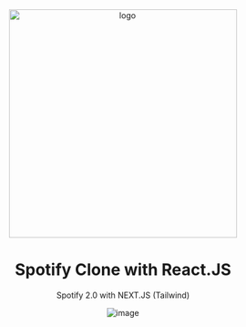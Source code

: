 <div align="center">

  <img src="https://imagensfree.com.br/wp-content/uploads/2021/11/logo-spotify-verde-PNG.png" alt="logo" width="400" height="auto" />
  
  <h1>Spotify Clone with React.JS</h1>
  
  <p>
  Spotify 2.0 with NEXT.JS (Tailwind)
  </p>

  <img  src='/spotify-clone.png' alt='image'/>
 </div>